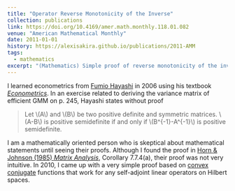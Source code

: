 ```yaml
---
title: "Operator Reverse Monotonicity of the Inverse"
collection: publications
link: https://doi.org/10.4169/amer.math.monthly.118.01.082
venue: "American Mathematical Monthly"
date: 2011-01-01
history: https://alexisakira.github.io/publications/2011-AMM
tags:
  - mathematics
excerpt: "(Mathematics) Simple proof of reverse monotonicity of the inverse of positive definite matrices based on [convex conjugate](https://en.wikipedia.org/wiki/Convex_conjugate) functions."
---
```


I learned econometrics from [Fumio Hayashi](https://en.wikipedia.org/wiki/Fumio_Hayashi) in 2006 using his textbook [*Econometrics*](https://press.princeton.edu/books/hardcover/9780691010182/econometrics). In an exercise related to deriving the variance matrix of efficient GMM on p. 245, Hayashi states without proof

> Let \\(A\\) and \\(B\\) be two positive definite and symmetric matrices. \\(A-B\\) is positive semidefinite if and only if \\(B^{-1}-A^{-1}\\) is positive semidefinite.

I am a mathematically oriented person who is skeptical about mathematical statements until seeing their proofs. Although I found the proof in [Horn & Johnson (1985) *Matrix Analysis*](https://doi.org/10.1017/CBO9780511810817), Corollary 7.7.4(a), their proof was not very intuitive. In 2010, I came up with a very simple proof based on [convex conjugate](https://en.wikipedia.org/wiki/Convex_conjugate) functions that work for any self-adjoint linear operators on Hilbert spaces.
